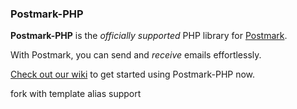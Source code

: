 ### Postmark-PHP

**Postmark-PHP** is the _officially supported_ PHP library for [Postmark](http://postmarkapp.com).

With Postmark, you can send and _receive_ emails effortlessly.

[Check out our wiki](https://github.com/wildbit/postmark-php/wiki/Getting-Started) to get started using Postmark-PHP now.

fork with template alias support
